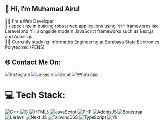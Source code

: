 ## 👋 Hi, I’m Muhamad Airul  
👨‍💻 I'm a Web Developer  
🚀 I specialize in building robust web applications using PHP frameworks like Laravel and Yii, alongside modern JavaScript frameworks such as Next.js and Adonis.js.  
👨‍🎓 Currently studying Informatics Engineering at Surabaya State Electronics Polytechnic (PENS)  


## 🌐 Contact Me On:
[![Instagram](https://img.shields.io/badge/Instagram-%23E4405F.svg?logo=Instagram&logoColor=white)](https://instagram.com/rullskiee__) [![LinkedIn](https://img.shields.io/badge/LinkedIn-%230A66C2.svg?logo=LinkedIn&logoColor=white)](https://www.linkedin.com/in/muhamad-airul-mustakim) [![Gmail](https://img.shields.io/badge/Gmail-%23D14836.svg?logo=Gmail&logoColor=white)](mailto:muhamadairul133@gmail.com) [![WhatsApp](https://img.shields.io/badge/WhatsApp-%234AC959.svg?logo=WhatsApp&logoColor=white)](https://wa.me/6285755427013)

# 💻 Tech Stack:
![C++](https://img.shields.io/badge/c++-%2300599C.svg?style=flat&logo=c%2B%2B&logoColor=white) ![C](https://img.shields.io/badge/c-%2300599C.svg?style=flat&logo=c&logoColor=white) ![HTML5](https://img.shields.io/badge/html5-%23E34F26.svg?style=flat&logo=html5&logoColor=white) ![JavaScript](https://img.shields.io/badge/javascript-%23323330.svg?style=flat&logo=javascript&logoColor=%23F7DF1E) ![PHP](https://img.shields.io/badge/php-%23777BB4.svg?style=flat&logo=php&logoColor=white) ![AdonisJS](https://img.shields.io/badge/adonisjs-%23220052.svg?style=flat&logo=adonisjs&logoColor=white) ![Bootstrap](https://img.shields.io/badge/bootstrap-%238511FA.svg?style=flat&logo=bootstrap&logoColor=white) ![Laravel](https://img.shields.io/badge/laravel-%23FF2D20.svg?style=flat&logo=laravel&logoColor=white) ![Next JS](https://img.shields.io/badge/Next-black?style=flat&logo=next.js&logoColor=white) ![TailwindCSS](https://img.shields.io/badge/tailwindcss-%2338B2AC.svg?style=flat&logo=tailwind-css&logoColor=white) ![TypeScript](https://img.shields.io/badge/TypeScript-%233178C6.svg?style=flat&logo=typescript&logoColor=white) ![Yii](https://img.shields.io/badge/Yii-%230E6F75.svg?style=flat&logo=yii&logoColor=white)
